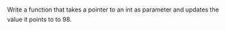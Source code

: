 Write a function that takes a pointer to an int as parameter and updates the value it points to to 98.
